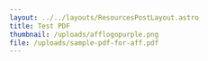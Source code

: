 ```yaml
---
layout: ../../layouts/ResourcesPostLayout.astro
title: Test PDF
thumbnail: /uploads/afflogopurple.png
file: /uploads/sample-pdf-for-aff.pdf
---
```

